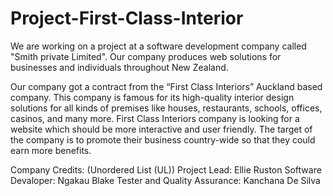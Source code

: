 # Project-First-Class-Interior
We are working on a project at a software development company called "Smith private Limited". Our company produces web solutions for businesses and individuals throughout New Zealand.

Our company got a contract from the “First Class Interiors” Auckland based company. This company is famous for its high-quality interior design solutions for all kinds of premises like houses, restaurants, schools, offices, casinos, and many more. First Class Interiors company is looking for a website which should be more interactive and user friendly. The target of the company is to promote their business country-wide so that they could earn more benefits.

Company Credits: (Unordered List (UL)) Project Lead: Ellie Ruston Software Devaloper: Ngakau Blake Tester and Quality Assurance: Kanchana De Silva
